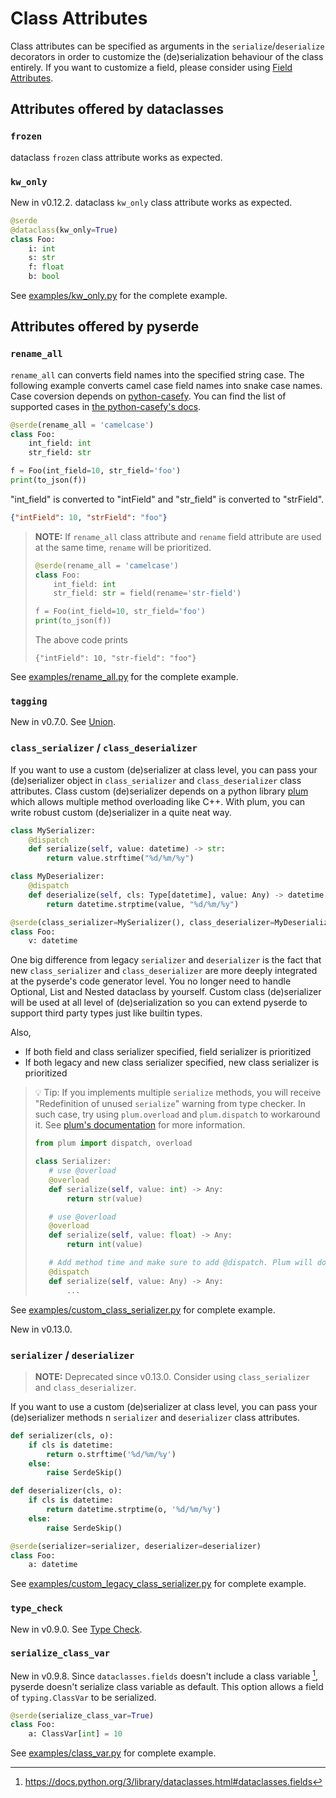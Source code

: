 # Class Attributes

Class attributes can be specified as arguments in the `serialize`/`deserialize` decorators in order to customize the (de)serialization behaviour of the class entirely. If you want to customize a field, please consider using [Field Attributes](field-attributes.md).

## Attributes offered by dataclasses

### **`frozen`**

dataclass `frozen` class attribute works as expected.

### **`kw_only`**

New in v0.12.2. dataclass `kw_only` class attribute works as expected.

```python
@serde
@dataclass(kw_only=True)
class Foo:
    i: int
    s: str
    f: float
    b: bool
```

See [examples/kw_only.py](https://github.com/yukinarit/pyserde/blob/main/examples/kw_only.py) for the complete example.

## Attributes offered by pyserde

### **`rename_all`**

`rename_all` can converts field names into the specified string case. The following example converts camel case field names into snake case names. Case coversion depends on [python-casefy](https://github.com/dmlls/python-casefy). You can find the list of supported cases in [the python-casefy's docs](https://dmlls.github.io/python-casefy/api.html).

```python
@serde(rename_all = 'camelcase')
class Foo:
    int_field: int
    str_field: str

f = Foo(int_field=10, str_field='foo')
print(to_json(f))
```

"int_field" is converted to "intField" and "str_field" is converted to "strField".

```json
{"intField": 10, "strField": "foo"}
```

> **NOTE:** If `rename_all` class attribute and `rename` field attribute are used at the same time, `rename` will be prioritized.
>
> ```python
> @serde(rename_all = 'camelcase')
> class Foo:
>     int_field: int
>     str_field: str = field(rename='str-field')
>
> f = Foo(int_field=10, str_field='foo')
> print(to_json(f))
> ```
> The above code prints
> ```
> {"intField": 10, "str-field": "foo"}
> ```

See [examples/rename_all.py](https://github.com/yukinarit/pyserde/blob/main/examples/rename_all.py) for the complete example.

### **`tagging`**

New in v0.7.0. See [Union](union.md).

### **`class_serializer`** / **`class_deserializer`**

If you want to use a custom (de)serializer at class level, you can pass your (de)serializer object in `class_serializer` and `class_deserializer` class attributes. Class custom (de)serializer depends on a python library [plum](https://github.com/beartype/plum) which allows multiple method overloading like C++. With plum, you can write robust custom (de)serializer in a quite neat way.

```python
class MySerializer:
    @dispatch
    def serialize(self, value: datetime) -> str:
        return value.strftime("%d/%m/%y")

class MyDeserializer:
    @dispatch
    def deserialize(self, cls: Type[datetime], value: Any) -> datetime:
        return datetime.strptime(value, "%d/%m/%y")

@serde(class_serializer=MySerializer(), class_deserializer=MyDeserializer())
class Foo:
    v: datetime
```

One big difference from legacy `serializer` and `deserializer` is the fact that new `class_serializer` and `class_deserializer` are more deeply integrated at the pyserde's code generator level. You no longer need to handle Optional, List and Nested dataclass by yourself. Custom class (de)serializer will be used at all level of (de)serialization so you can extend pyserde to support third party types just like builtin types.

Also,
* If both field and class serializer specified, field serializer is prioritized
* If both legacy and new class serializer specified, new class serializer is prioritized

> 💡 Tip: If you implements multiple `serialize` methods, you will receive "Redefinition of unused `serialize`" warning from type checker. In such case, try using `plum.overload` and `plum.dispatch` to workaround it. See [plum's documentation](https://beartype.github.io/plum/integration.html) for more information.
>
> ```python
> from plum import dispatch, overload
> 
> class Serializer:
>    # use @overload
>    @overload
>    def serialize(self, value: int) -> Any:
>        return str(value)
>
>    # use @overload
>    @overload
>    def serialize(self, value: float) -> Any:
>        return int(value)
>
>    # Add method time and make sure to add @dispatch. Plum will do all the magic to erase warnings from type checker.
>    @dispatch
>    def serialize(self, value: Any) -> Any:
>        ...
> ```

See [examples/custom_class_serializer.py](https://github.com/yukinarit/pyserde/blob/main/examples/custom_class_serializer.py) for complete example.

New in v0.13.0.

### **`serializer`** / **`deserializer`**

> **NOTE:** Deprecated since v0.13.0. Consider using `class_serializer` and `class_deserializer`.

If you want to use a custom (de)serializer at class level, you can pass your (de)serializer methods n `serializer` and `deserializer` class attributes.

```python
def serializer(cls, o):
    if cls is datetime:
        return o.strftime('%d/%m/%y')
    else:
        raise SerdeSkip()

def deserializer(cls, o):
    if cls is datetime:
        return datetime.strptime(o, '%d/%m/%y')
    else:
        raise SerdeSkip()

@serde(serializer=serializer, deserializer=deserializer)
class Foo:
    a: datetime
```

See [examples/custom_legacy_class_serializer.py](https://github.com/yukinarit/pyserde/blob/main/examples/custom_legacy_class_serializer.py) for complete example.

### **`type_check`**

New in v0.9.0. See [Type Check](#type-check.md).

### **`serialize_class_var`**

New in v0.9.8. Since `dataclasses.fields` doesn't include a class variable [^1], pyserde doesn't serialize class variable as default. This option allows a field of `typing.ClassVar` to be serialized.

```python
@serde(serialize_class_var=True)
class Foo:
    a: ClassVar[int] = 10
```

See [examples/class_var.py](https://github.com/yukinarit/pyserde/blob/main/examples/class_var.py) for complete example.

[^1]: https://docs.python.org/3/library/dataclasses.html#dataclasses.fields

